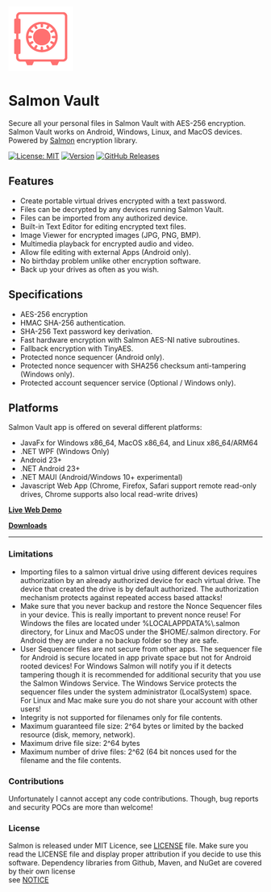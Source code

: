 ![alt text](https://github.com/mku11/Salmon-Vault/blob/main/common/common-res/icons/logo_128x128.png)

# Salmon Vault
Secure all your personal files in Salmon Vault with AES-256 encryption.  
Salmon Vault works on Android, Windows, Linux, and MacOS devices.  
Powered by [Salmon](https://github.com/mku11/Salmon-AES-CTR) encryption library.

[![License: MIT](https://img.shields.io/github/license/mku11/Salmon-Vault.svg)](LICENSE)
[![Version](https://img.shields.io/badge/version-2.1.0-blue)](https://mku11.github.io/Salmon-Vault/downloads.html)
[![GitHub Releases](https://img.shields.io/github/downloads/mku11/Salmon-Vault/latest/total?logo=github)](https://github.com/mku11/Salmon-Vault/releases)

## Features
* Create portable virtual drives encrypted with a text password.
* Files can be decrypted by any devices running Salmon Vault.
* Files can be imported from any authorized device.
* Built-in Text Editor for editing encrypted text files.
* Image Viewer for encrypted images (JPG, PNG, BMP).
* Multimedia playback for encrypted audio and video.
* Allow file editing with external Apps (Android only).
* No birthday problem unlike other encryption software.
* Back up your drives as often as you wish.

## Specifications
* AES-256 encryption 
* HMAC SHA-256 authentication.
* SHA-256 Text password key derivation.
* Fast hardware encryption with Salmon AES-NI native subroutines.
* Fallback encryption with TinyAES.
* Protected nonce sequencer (Android only).
* Protected nonce sequencer with SHA256 checksum anti-tampering (Windows only).
* Protected account sequencer service (Optional / Windows only).

## Platforms
Salmon Vault app is offered on several different platforms:  
* JavaFx for Windows x86_64, MacOS x86_64, and Linux x86_64/ARM64
* .NET WPF (Windows Only)
* Android 23+
* .NET Android 23+
* .NET MAUI (Android/Windows 10+ experimental)
* Javascript Web App (Chrome, Firefox, Safari support remote read-only drives, Chrome supports also local read-write drives)

[**Live Web Demo**](https://mku11.github.io/Salmon-Vault/demo.html)

[**Downloads**](https://mku11.github.io/Salmon-Vault/downloads.html)

---

### Limitations
* Importing files to a salmon virtual drive using different devices requires authorization by an already authorized device for each  virtual drive. The device that created the drive is by default authorized. The authorization mechanism protects against repeated access based attacks!
* Make sure that you never backup and restore the Nonce Sequencer files in your device. This is really important to prevent nonce reuse! For Windows the files are located under %LOCALAPPDATA%\\.salmon directory, for Linux and MacOS under the $HOME/.salmon directory. For Android they are under a no backup folder so they are safe.
* User Sequencer files are not secure from other apps. The sequencer file for Android is secure located in app private space but not for Android rooted devices! For Windows Salmon will notify you if it detects tampering though it is recommended for additional security that you use the Salmon Windows Service. The Windows Service protects the sequencer files under the system administrator (LocalSystem) space. For Linux and Mac make sure you do not share your account with other users!
* Integrity is not supported for filenames only for file contents.
* Maximum guaranteed file size: 2^64 bytes or limited by the backed resource (disk, memory, network).
* Maximum drive file size: 2^64 bytes
* Maximum number of drive files: 2^62 (64 bit nonces used for the filename and the file contents.

### Contributions
Unfortunately I cannot accept any code contributions. Though, bug reports and security POCs are more than welcome!  
  
### License
Salmon is released under MIT Licence, see [LICENSE](https://github.com/mku11/Salmon-Vault/blob/main/LICENSE) file.
Make sure you read the LICENSE file and display proper attribution if you decide to use this software.
Dependency libraries from Github, Maven, and NuGet are covered by their own license  
see [NOTICE](https://github.com/mku11/Salmon-Vault/blob/main/NOTICE)  
